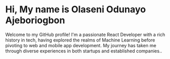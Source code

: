 # Hi, My name is Olaseni Odunayo Ajeboriogbon
Welcome to my GitHub profile! I'm a passionate React Developer with a rich history in tech, having explored the realms of Machine Learning before pivoting to web and mobile app development. My journey has taken me through diverse experiences in both startups and established companies..
